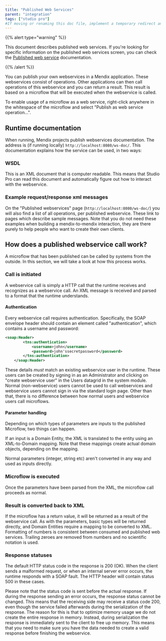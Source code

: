 ```yaml
---
title: "Published Web Services"
parent: "integration"
tags: ["studio pro"]
#If moving or renaming this doc file, implement a temporary redirect and let the respective team know they should update the URL in the product. See Mapping to Products for more details.
---
```



{{% alert type="warning" %}}

This document describes published web services. If you're looking for specific information on the published web services screen, you can check the [Published web service](published-web-service) documentation.

{{% /alert %}}

You can publish your own webservices in a Mendix application. These webservices consist of operations. Other applications can then call operations of this webservice and you can return a result. This result is based on a microflow that will be executed when the webservice is called.

To enable usage of a microflow as a web service, right-click anywhere in the whitespace of the microflow and select "Publish as web service operation...".

## Runtime documentation

When running, Mendix projects publish webservices documentation. The address is (if running locally) `http://localhost:8080/ws-doc/`. This documentation explains how the service can be used, in two ways:

### WSDL

This is an XML document that is computer readable. This means that Studio Pro can read this document and automatically figure out how to interact with the webservice.

### Example request/response xml messages

On the "Published webservices" page (`http://localhost:8080/ws-doc/`) you will also find a list of all operations, per published webservice. These link to pages which describe sample messages. Note that you do not need these examples when building a mendix-to-mendix interaction, they are there purely to help people who want to create their own clients.

## How does a published webservice call work?

A microflow that has been published can be called by systems from the outside. In this section, we will take a look at how this process works.

### Call is initiated

A webservice call is simply a HTTP call that the runtime receives and recognizes as a webservice call. An XML message is received and parsed to a format that the runtime understands.

#### Authentication

Every webservice call requires authentication. Specifically, the SOAP envelope header should contain an element called "authentication", which contains a username and password:

```xml
<soap:Header>
        <tns:authentication>
            <username>john</username>
            <password>john'ssecretpassword</password>
        </tns:authentication>
    </soap:Header>

```

These details _must_ match an existing webservice user in the runtime. These users can be created by signing in as an Administrator and clicking on "create webservice user" in the Users datagrid in the system module. Normal (non-webservice) users cannot be used to call webservices and webservice users cannot sign in via the standard login page.
Other than that, there is no difference between how normal users and webservice users call microflows.

#### Parameter handling

Depending on which types of parameters are inputs to the published Microflow, two things can happen.

If an input is a Domain Entity, the XML is translated to the entity using an XML-to-Domain mapping. Note that these mappings create actual domain objects, depending on the mapping.

Normal parameters (integer, string etc) aren't converted in any way and used as inputs directly.

### Microflow is executed

Once the parameters have been parsed from the XML, the microflow call proceeds as normal.

### Result is converted back to XML

If the microflow has a return value, it will be returned as a result of the webservice call. As with the parameters, basic types will be returned directly, and Domain Entities require a mapping to be converted to XML. Formatting of numbers is consistent between consumed and published web services. Trailing zeroes are removed from numbers and no scientific notation is used.

### Response statuses

The default HTTP status code in the response is 200 (OK). When the client sends a malformed request, or when an internal server error occurs, the runtime responds with a SOAP fault. The HTTP header will contain status 500 in these cases.

Please note that the status code is sent before the actual response. If during the response sending an error occurs, the response status cannot be changed. This means that the receiving side may receive a status code 200, even though the service failed afterwards during the serialization of the response. The reason for this is that to optimize memory usage we do not create the entire response in memory. Instead, during serialization the response is immediately sent to the client to free up memory. This means that you need to make sure you have the data needed to create a valid response before finishing the webservice.
